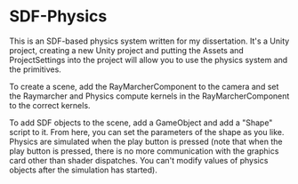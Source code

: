 # SDF-Physics
This is an SDF-based physics system written for my dissertation. It's a Unity
project, creating a new Unity project and putting the Assets and ProjectSettings
into the project will allow you to use the physics system and the primitives.

To create a scene, add the RayMarcherComponent to the camera and set the Raymarcher and Physics compute kernels
in the RayMarcherComponent to the correct kernels.

To add SDF objects to the scene, add a GameObject and add a "Shape" script to it. From here, you can set the parameters
of the shape as you like. Physics are simulated when the play button is pressed (note that when the play button is pressed,
there is no more communication with the graphics card other than shader dispatches. You can't modify values of physics objects
after the simulation has started).
